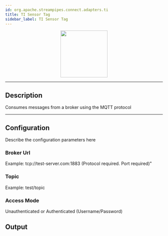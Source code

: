 ```yaml
---
id: org.apache.streampipes.connect.adapters.ti
title: TI Sensor Tag
sidebar_label: TI Sensor Tag
---
```


<!--
  ~ Licensed to the Apache Software Foundation (ASF) under one or more
  ~ contributor license agreements.  See the NOTICE file distributed with
  ~ this work for additional information regarding copyright ownership.
  ~ The ASF licenses this file to You under the Apache License, Version 2.0
  ~ (the "License"); you may not use this file except in compliance with
  ~ the License.  You may obtain a copy of the License at
  ~
  ~    http://www.apache.org/licenses/LICENSE-2.0
  ~
  ~ Unless required by applicable law or agreed to in writing, software
  ~ distributed under the License is distributed on an "AS IS" BASIS,
  ~ WITHOUT WARRANTIES OR CONDITIONS OF ANY KIND, either express or implied.
  ~ See the License for the specific language governing permissions and
  ~ limitations under the License.
  ~
  -->



<p align="center"> 
    <img src="/img/pipeline-elements/org.apache.streampipes.connect.adapters.ti/icon.png" width="150px;" class="pe-image-documentation"/>
</p>

***

## Description

Consumes messages from a broker using the MQTT protocol


***

## Configuration

Describe the configuration parameters here

### Broker Url

Example: tcp://test-server.com:1883 (Protocol required. Port required)"

### Topic

Example: test/topic

### Access Mode

Unauthenticated or Authenticated (Username/Password)

## Output

